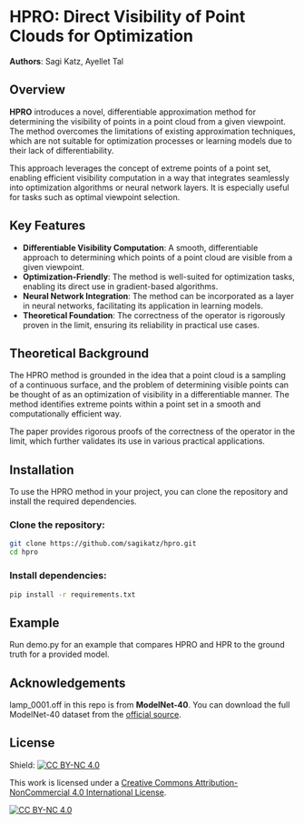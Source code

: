 # HPRO: Direct Visibility of Point Clouds for Optimization
**Authors**: Sagi Katz, Ayellet Tal

## Overview

**HPRO** introduces a novel, differentiable approximation method for determining the visibility of points in a point cloud from a given viewpoint. The method overcomes the limitations of existing approximation techniques, which are not suitable for optimization processes or learning models due to their lack of differentiability. 

This approach leverages the concept of extreme points of a point set, enabling efficient visibility computation in a way that integrates seamlessly into optimization algorithms or neural network layers. It is especially useful for tasks such as optimal viewpoint selection.

## Key Features

- **Differentiable Visibility Computation**: A smooth, differentiable approach to determining which points of a point cloud are visible from a given viewpoint.
- **Optimization-Friendly**: The method is well-suited for optimization tasks, enabling its direct use in gradient-based algorithms.
- **Neural Network Integration**: The method can be incorporated as a layer in neural networks, facilitating its application in learning models.
- **Theoretical Foundation**: The correctness of the operator is rigorously proven in the limit, ensuring its reliability in practical use cases.

## Theoretical Background

The HPRO method is grounded in the idea that a point cloud is a sampling of a continuous surface, and the problem of determining visible points can be thought of as an optimization of visibility in a differentiable manner. The method identifies extreme points within a point set in a smooth and computationally efficient way.

The paper provides rigorous proofs of the correctness of the operator in the limit, which further validates its use in various practical applications.

## Installation

To use the HPRO method in your project, you can clone the repository and install the required dependencies.

### Clone the repository:
```bash
git clone https://github.com/sagikatz/hpro.git
cd hpro
```

### Install dependencies:
```bash
pip install -r requirements.txt
```
## Example

Run demo.py for an example that compares HPRO and HPR to the ground truth for a provided model.

## Acknowledgements 
lamp_0001.off in this repo is from **ModelNet-40**. You can download the full ModelNet-40 dataset from the [official source](https://modelnet.cs.princeton.edu/).

## License

Shield: [![CC BY-NC 4.0][cc-by-nc-shield]][cc-by-nc]

This work is licensed under a
[Creative Commons Attribution-NonCommercial 4.0 International License][cc-by-nc].

[![CC BY-NC 4.0][cc-by-nc-image]][cc-by-nc]

[cc-by-nc]: https://creativecommons.org/licenses/by-nc/4.0/
[cc-by-nc-image]: https://licensebuttons.net/l/by-nc/4.0/88x31.png
[cc-by-nc-shield]: https://img.shields.io/badge/License-CC%20BY--NC%204.0-lightgrey.svg
